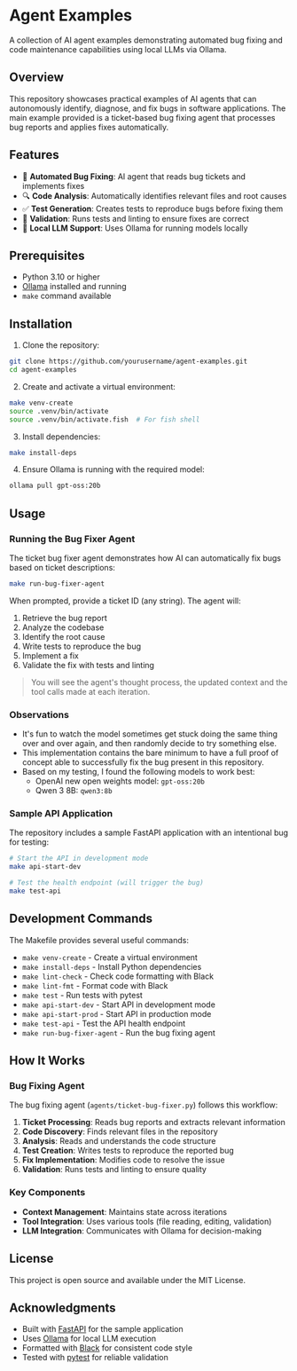 # Agent Examples

A collection of AI agent examples demonstrating automated bug fixing and code maintenance capabilities using local LLMs via Ollama.

## Overview

This repository showcases practical examples of AI agents that can autonomously identify, diagnose, and fix bugs in software applications. The main example provided is a ticket-based bug fixing agent that processes bug reports and applies fixes automatically.

## Features

- 🐛 **Automated Bug Fixing**: AI agent that reads bug tickets and implements fixes
- 🔍 **Code Analysis**: Automatically identifies relevant files and root causes
- ✅ **Test Generation**: Creates tests to reproduce bugs before fixing them
- 🔧 **Validation**: Runs tests and linting to ensure fixes are correct
- 🤖 **Local LLM Support**: Uses Ollama for running models locally

## Prerequisites

- Python 3.10 or higher
- [Ollama](https://ollama.ai/) installed and running
- `make` command available

## Installation

1. Clone the repository:
```bash
git clone https://github.com/yourusername/agent-examples.git
cd agent-examples
```

2. Create and activate a virtual environment:
```bash
make venv-create
source .venv/bin/activate
source .venv/bin/activate.fish  # For fish shell
```

3. Install dependencies:
```bash
make install-deps
```

4. Ensure Ollama is running with the required model:
```bash
ollama pull gpt-oss:20b
```

## Usage

### Running the Bug Fixer Agent

The ticket bug fixer agent demonstrates how AI can automatically fix bugs based on ticket descriptions:

```bash
make run-bug-fixer-agent
```

When prompted, provide a ticket ID (any string). The agent will:
1. Retrieve the bug report
2. Analyze the codebase
3. Identify the root cause
4. Write tests to reproduce the bug
5. Implement a fix
6. Validate the fix with tests and linting

> You will see the agent's thought process, the updated context and the tool calls made at each iteration.

### Observations
- It's fun to watch the model sometimes get stuck doing the same thing over and over again, and then randomly decide to try something else.
- This implementation contains the bare minimum to have a full proof of concept able to successfully fix the bug present in this repository.
- Based on my testing, I found the following models to work best:
    - OpenAI new open weights model: `gpt-oss:20b`
    - Qwen 3 8B: `qwen3:8b`

### Sample API Application

The repository includes a sample FastAPI application with an intentional bug for testing:

```bash
# Start the API in development mode
make api-start-dev

# Test the health endpoint (will trigger the bug)
make test-api
```

## Development Commands

The Makefile provides several useful commands:

- `make venv-create` - Create a virtual environment
- `make install-deps` - Install Python dependencies
- `make lint-check` - Check code formatting with Black
- `make lint-fmt` - Format code with Black
- `make test` - Run tests with pytest
- `make api-start-dev` - Start API in development mode
- `make api-start-prod` - Start API in production mode
- `make test-api` - Test the API health endpoint
- `make run-bug-fixer-agent` - Run the bug fixing agent

## How It Works

### Bug Fixing Agent

The bug fixing agent (`agents/ticket-bug-fixer.py`) follows this workflow:

1. **Ticket Processing**: Reads bug reports and extracts relevant information
2. **Code Discovery**: Finds relevant files in the repository
3. **Analysis**: Reads and understands the code structure
4. **Test Creation**: Writes tests to reproduce the reported bug
5. **Fix Implementation**: Modifies code to resolve the issue
6. **Validation**: Runs tests and linting to ensure quality

### Key Components

- **Context Management**: Maintains state across iterations
- **Tool Integration**: Uses various tools (file reading, editing, validation)
- **LLM Integration**: Communicates with Ollama for decision-making

## License

This project is open source and available under the MIT License.

## Acknowledgments

- Built with [FastAPI](https://fastapi.tiangolo.com/) for the sample application
- Uses [Ollama](https://ollama.ai/) for local LLM execution
- Formatted with [Black](https://github.com/psf/black) for consistent code style
- Tested with [pytest](https://pytest.org/) for reliable validation
